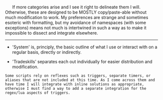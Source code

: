 &nbsp;&nbsp;&nbsp;&nbsp;&nbsp;&nbsp;If more categories arise and I see it right to delineate them I will. Otherwise, these are designed to be MOSTLY copy/paste-able without much modification to work. My preferences are strange and sometimes esoteric with formatting, but my avoidance of namespaces (with some exceptions) means not much is intertwined in such a way as to make it impossible to dissect and integrate elsewhere.

---

* 'System' is, principly, the basic outline of what I use or interact with on a regular basis, directly or indirectly.

* 'Tradeskills' separates each out individually for easier distribution and modification.

<!--'MDK', or Murder Death Kill (!) is for hunting.-->
    Some scripts rely on reflexes such as triggers, separate timers, or aliases that are not included at this time. As I come across them and have time I will integrate with inline solutions as appropriate, otherwise I must find a way to add a separate integration for the regex/lua aspects of triggers.
